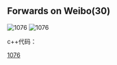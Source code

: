 ## Forwards on Weibo(30)

![1076](1076_1.png)
![1076](1076_2.png)

c++代码：

[1076](../cppfiles/1076.cpp)
